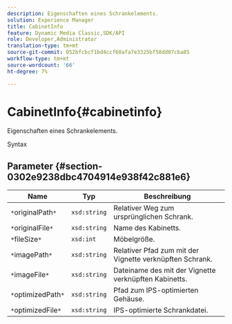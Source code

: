 ```yaml
---
description: Eigenschaften eines Schrankelements.
solution: Experience Manager
title: CabinetInfo
feature: Dynamic Media Classic,SDK/API
role: Developer,Administrator
translation-type: tm+mt
source-git-commit: 052bfcbcf1bd4ccf60afa7e3325bf58dd07cba85
workflow-type: tm+mt
source-wordcount: '66'
ht-degree: 7%

---
```



# CabinetInfo{#cabinetinfo}

Eigenschaften eines Schrankelements.

Syntax

## Parameter {#section-0302e9238dbc4704914e938f42c881e6}

| Name | Typ | Beschreibung |
|---|---|---|
| `*`originalPath`*` | `xsd:string` | Relativer Weg zum ursprünglichen Schrank. |
| `*`originalFile`*` | `xsd:string` | Name des Kabinetts. |
| `*`fileSize`*` | `xsd:int` | Möbelgröße. |
| `*`imagePath`*` | `xsd:string` | Relativer Pfad zum mit der Vignette verknüpften Schrank. |
| `*`imageFile`*` | `xsd:string` | Dateiname des mit der Vignette verknüpften Kabinetts. |
| `*`optimizedPath`*` | `xsd:string` | Pfad zum IPS-optimierten Gehäuse. |
| `*`optimizedFile`*` | `xsd:string` | IPS-optimierte Schrankdatei. |

